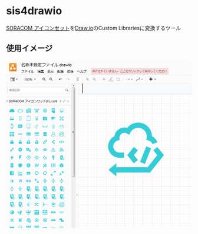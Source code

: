# sis4drawio

[SORACOM アイコンセット](https://dev.soracom.io/jp/docs/sis/)を[Draw.io](https://app.diagrams.net/)のCustom Librariesに変換するツール

## 使用イメージ
![](https://github.com/tac-yacht/sis4drawio/blob/master/docs/img/usecase.png)
